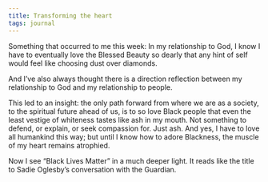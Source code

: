 ```yaml
---
title: Transforming the heart
tags: journal
---
```


Something that occurred to me this week: In my relationship to God, I know I
have to eventually love the Blessed Beauty so dearly that any hint of self
would feel like choosing dust over diamonds.

And I’ve also always thought there is a direction reflection between my
relationship to God and my relationship to people.

This led to an insight: the only path forward from where we are as a society,
to the spiritual future ahead of us, is to so love Black people that even the
least vestige of whiteness tastes like ash in my mouth. Not something to
defend, or explain, or seek compassion for. Just ash. And yes, I have to love
all humankind this way; but until I know how to adore Blackness, the muscle of
my heart remains atrophied.

Now I see “Black Lives Matter” in a much deeper light. It reads like the title
to Sadie Oglesby’s conversation with the Guardian.

